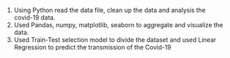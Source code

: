 1. Using Python read the data file, clean up the data and analysis the covid-19 data.
2. Used Pandas, numpy, matplotlib, seaborn to aggregate and visualize the data.
3. Used Train-Test selection model to divide the dataset and used Linear Regression to predict the transmission of the Covid-19
